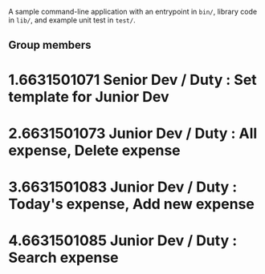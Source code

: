 A sample command-line application with an entrypoint in `bin/`, library code
in `lib/`, and example unit test in `test/`.

## Group members
# 1.6631501071 Senior Dev / Duty : Set template for Junior Dev
# 2.6631501073 Junior Dev / Duty : All expense, Delete expense
# 3.6631501083 Junior Dev / Duty : Today's expense, Add new expense
# 4.6631501085 Junior Dev / Duty : Search expense